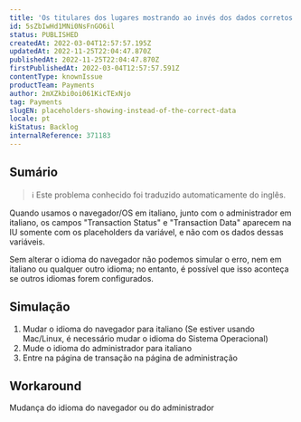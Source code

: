 ```yaml
---
title: 'Os titulares dos lugares mostrando ao invés dos dados corretos'
id: 5sZbIwHd1MNi0NsFnGO6il
status: PUBLISHED
createdAt: 2022-03-04T12:57:57.195Z
updatedAt: 2022-11-25T22:04:47.870Z
publishedAt: 2022-11-25T22:04:47.870Z
firstPublishedAt: 2022-03-04T12:57:57.591Z
contentType: knownIssue
productTeam: Payments
author: 2mXZkbi0oi061KicTExNjo
tag: Payments
slugEN: placeholders-showing-instead-of-the-correct-data
locale: pt
kiStatus: Backlog
internalReference: 371183
---
```


## Sumário

>ℹ️ Este problema conhecido foi traduzido automaticamente do inglês.



Quando usamos o navegador/OS em italiano, junto com o administrador em italiano, os campos "Transaction Status" e "Transaction Data" aparecem na IU somente com os placeholders da variável, e não com os dados dessas variáveis.

Sem alterar o idioma do navegador não podemos simular o erro, nem em italiano ou qualquer outro idioma; no entanto, é possível que isso aconteça se outros idiomas forem configurados.



## Simulação


1. Mudar o idioma do navegador para italiano (Se estiver usando Mac/Linux, é necessário mudar o idioma do Sistema Operacional)
2. Mude o idioma do administrador para italiano
3. Entre na página de transação na página de administração




## Workaround


Mudança do idioma do navegador ou do administrador

